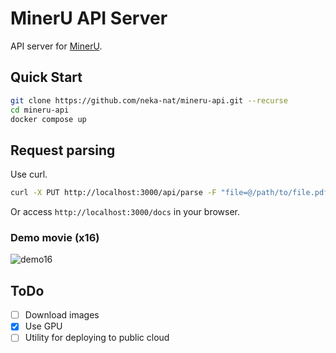 # MinerU API Server

API server for [MinerU](https://github.com/opendatalab/MinerU).

## Quick Start

```bash
git clone https://github.com/neka-nat/mineru-api.git --recurse
cd mineru-api
docker compose up
```

## Request parsing

Use curl.

```bash
curl -X PUT http://localhost:3000/api/parse -F "file=@/path/to/file.pdf"
```

Or access `http://localhost:3000/docs` in your browser.

### Demo movie (x16)
![demo16](demo16.gif)

## ToDo

- [ ] Download images
- [x] Use GPU
- [ ] Utility for deploying to public cloud

